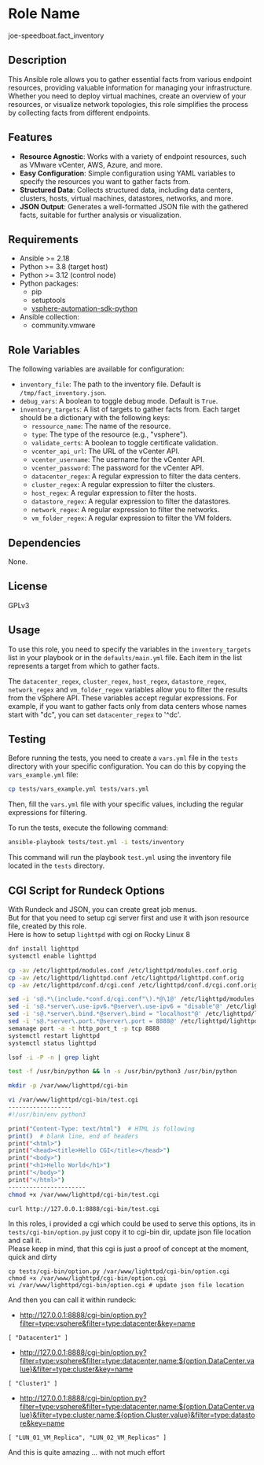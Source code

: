 # Role Name
joe-speedboat.fact_inventory


## Description
This Ansible role allows you to gather essential facts from various endpoint resources, providing valuable information for managing your infrastructure. Whether you need to deploy virtual machines, create an overview of your resources, or visualize network topologies, this role simplifies the process by collecting facts from different endpoints.


## Features
- **Resource Agnostic**: Works with a variety of endpoint resources, such as VMware vCenter, AWS, Azure, and more.
- **Easy Configuration**: Simple configuration using YAML variables to specify the resources you want to gather facts from.
- **Structured Data**: Collects structured data, including data centers, clusters, hosts, virtual machines, datastores, networks, and more.
- **JSON Output**: Generates a well-formatted JSON file with the gathered facts, suitable for further analysis or visualization.


## Requirements
- Ansible >= 2.18
- Python >= 3.8 (target host)
- Python >= 3.12 (control node)
- Python packages:
  - pip
  - setuptools
  - [vsphere-automation-sdk-python](https://github.com/vmware/vsphere-automation-sdk-python)
- Ansible collection:
  - community.vmware


## Role Variables
The following variables are available for configuration:

- `inventory_file`: The path to the inventory file. Default is `/tmp/fact_inventory.json`.
- `debug_vars`: A boolean to toggle debug mode. Default is `True`.
- `inventory_targets`: A list of targets to gather facts from. Each target should be a dictionary with the following keys:
  - `ressource_name`: The name of the resource.
  - `type`: The type of the resource (e.g., "vsphere").
  - `validate_certs`: A boolean to toggle certificate validation.
  - `vcenter_api_url`: The URL of the vCenter API.
  - `vcenter_username`: The username for the vCenter API.
  - `vcenter_password`: The password for the vCenter API.
  - `datacenter_regex`: A regular expression to filter the data centers.
  - `cluster_regex`: A regular expression to filter the clusters.
  - `host_regex`: A regular expression to filter the hosts.
  - `datastore_regex`: A regular expression to filter the datastores.
  - `network_regex`: A regular expression to filter the networks.
  - `vm_folder_regex`: A regular expression to filter the VM folders.


## Dependencies
None.


## License
GPLv3


## Usage
To use this role, you need to specify the variables in the `inventory_targets` list in your playbook or in the `defaults/main.yml` file. Each item in the list represents a target from which to gather facts. 

The `datacenter_regex`, `cluster_regex`, `host_regex`, `datastore_regex`, `network_regex` and `vm_folder_regex` variables allow you to filter the results from the vSphere API. These variables accept regular expressions. For example, if you want to gather facts only from data centers whose names start with "dc", you can set `datacenter_regex` to '^dc'.

## Testing
Before running the tests, you need to create a `vars.yml` file in the `tests` directory with your specific configuration. You can do this by copying the `vars_example.yml` file:

```bash
cp tests/vars_example.yml tests/vars.yml
```

Then, fill the `vars.yml` file with your specific values, including the regular expressions for filtering.

To run the tests, execute the following command:

```bash
ansible-playbook tests/test.yml -i tests/inventory
```

This command will run the playbook `test.yml` using the inventory file located in the `tests` directory.


## CGI Script for Rundeck Options
With Rundeck and JSON, you can create great job menus.   
But for that you need to setup cgi server first and use it with json resource file, created by this role.   
Here is how to setup `lighttpd` with cgi on Rocky Linux 8
```bash
dnf install lighttpd
systemctl enable lighttpd

cp -av /etc/lighttpd/modules.conf /etc/lighttpd/modules.conf.orig
cp -av /etc/lighttpd/lighttpd.conf /etc/lighttpd/lighttpd.conf.orig
cp -av /etc/lighttpd/conf.d/cgi.conf /etc/lighttpd/conf.d/cgi.conf.orig

sed -i 's@.*\(include.*conf.d/cgi.conf"\).*@\1@' /etc/lighttpd/modules.conf
sed -i 's@.*server\.use-ipv6.*@server\.use-ipv6 = "disable"@' /etc/lighttpd/lighttpd.conf
sed -i 's@.*server\.bind.*@server\.bind = "localhost"@' /etc/lighttpd/lighttpd.conf
sed -i 's@.*server\.port.*@server\.port = 8888@' /etc/lighttpd/lighttpd.conf
semanage port -a -t http_port_t -p tcp 8888
systemctl restart lighttpd
systemctl status lighttpd

lsof -i -P -n | grep light

test -f /usr/bin/python && ln -s /usr/bin/python3 /usr/bin/python

mkdir -p /var/www/lighttpd/cgi-bin

vi /var/www/lighttpd/cgi-bin/test.cgi
------------------
#!/usr/bin/env python3

print("Content-Type: text/html")  # HTML is following
print()  # blank line, end of headers
print("<html>")
print("<head><title>Hello CGI</title></head>")
print("<body>")
print("<h1>Hello World</h1>")
print("</body>")
print("</html>")
----------------------
chmod +x /var/www/lighttpd/cgi-bin/test.cgi

curl http://127.0.0.1:8888/cgi-bin/test.cgi
```

In this roles, i provided a cgi which could be used to serve this options, its in `tests/cgi-bin/option.py` just copy it to cgi-bin dir, update json file location and call it.   
Please keep in mind, that this cgi is just a proof of concept at the moment, quick and dirty

```
cp tests/cgi-bin/option.py /var/www/lighttpd/cgi-bin/option.cgi
chmod +x /var/www/lighttpd/cgi-bin/option.cgi
vi /var/www/lighttpd/cgi-bin/option.cgi # update json file location
```

And then you can call it within rundeck:
* http://127.0.0.1:8888/cgi-bin/option.py?filter=type:vsphere&filter=type:datacenter&key=name
```
[ "Datacenter1" ]
```
* http://127.0.0.1:8888/cgi-bin/option.py?filter=type:vsphere&filter=type:datacenter,name:${option.DataCenter.value}&filter=type:cluster&key=name
```
[ "Cluster1" ]

```
* http://127.0.0.1:8888/cgi-bin/option.py?filter=type:vsphere&filter=type:datacenter,name:${option.DataCenter.value}&filter=type:cluster,name:${option.Cluster.value}&filter=type:datastore&key=name
```
[ "LUN_01_VM_Replica", "LUN_02_VM_Replicas" ]
```
And this is quite amazing ... with not much effort
